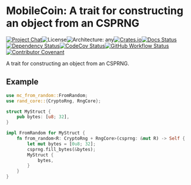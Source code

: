 # MobileCoin: A trait for constructing an object from an CSPRNG

[![Project Chat][chat-image]][chat-link]<!--
-->![License][license-image]<!--
-->![Architecture: any][arch-image]<!--
-->[![Crates.io][crate-image]][crate-link]<!--
-->[![Docs Status][docs-image]][docs-link]<!--
-->[![Dependency Status][deps-image]][deps-link]<!--
-->[![CodeCov Status][codecov-image]][codecov-link]<!--
-->[![GitHub Workflow Status][gha-image]][gha-link]<!--
-->[![Contributor Covenant][conduct-image]][conduct-link]

A trait for constructing an object from an CSPRNG.

## Example

```rust
use mc_from_random::FromRandom;
use rand_core::{CryptoRng, RngCore};

struct MyStruct {
    pub bytes: [u8; 32],
}

impl FromRandom for MyStruct {
    fn from_random<R: CryptoRng + RngCore>(csprng: &mut R) -> Self {
        let mut bytes = [0u8; 32];
        csprng.fill_bytes(&bytes);
        MyStruct {
            bytes,
        }
    }
}
```

[chat-image]: https://img.shields.io/discord/844353360348971068?style=flat-square
[chat-link]: https://mobilecoin.chat
[license-image]: https://img.shields.io/crates/l/mc-from-random?style=flat-square
[arch-image]: https://img.shields.io/badge/arch-any-brightgreen?style=flat-square
[crate-image]: https://img.shields.io/crates/v/mc-from-random.svg?style=flat-square
[crate-link]: https://crates.io/crates/mc-from-random
[docs-image]: https://img.shields.io/docsrs/mc-from-random?style=flat-square
[docs-link]: https://docs.rs/crate/mc-from-random
[deps-image]: https://deps.rs/repo/github/mobilecoinfoundation/from-random/status.svg?style=flat-square
[deps-link]: https://deps.rs/repo/github/mobilecoinfoundation/from-random
[codecov-image]: https://img.shields.io/codecov/c/github/mobilecoinfoundation/from-random/develop?style=flat-square
[codecov-link]: https://codecov.io/gh/mobilecoinfoundation/from-random
[gha-image]: https://img.shields.io/github/workflow/status/mobilecoinfoundation/from-random/ci.yaml?branch=main&style=flat-square
[gha-link]: https://github.com/mobilecoinfoundation/from-random/actions/workflows/ci.yaml?query=branch%3Amain
[conduct-link]: CODE_OF_CONDUCT.md
[conduct-image]: https://img.shields.io/badge/Contributor%20Covenant-2.1-4baaaa.svg?style=flat-square
